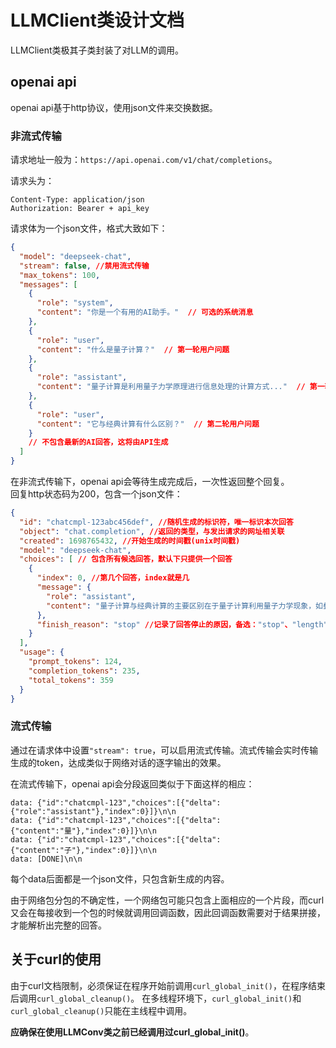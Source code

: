 # LLMClient类设计文档
LLMClient类极其子类封装了对LLM的调用。

## openai api
openai api基于http协议，使用json文件来交换数据。 

### 非流式传输

请求地址一般为：`https://api.openai.com/v1/chat/completions`。

请求头为：
```
Content-Type: application/json
Authorization: Bearer + api_key
```

请求体为一个json文件，格式大致如下：
```json
{
  "model": "deepseek-chat",
  "stream": false, //禁用流式传输
  "max_tokens": 100,
  "messages": [
    {
      "role": "system",
      "content": "你是一个有用的AI助手。"  // 可选的系统消息
    },
    {
      "role": "user",
      "content": "什么是量子计算？"  // 第一轮用户问题
    },
    {
      "role": "assistant",
      "content": "量子计算是利用量子力学原理进行信息处理的计算方式..."  // 第一轮AI回答
    },
    {
      "role": "user",
      "content": "它与经典计算有什么区别？"  // 第二轮用户问题
    }
    // 不包含最新的AI回答，这将由API生成
  ]
}
```

在非流式传输下，openai api会等待生成完成后，一次性返回整个回复。  
回复http状态码为200，包含一个json文件：
```json
{
  "id": "chatcmpl-123abc456def", //随机生成的标识符，唯一标识本次回答
  "object": "chat.completion", //返回的类型，与发出请求的网址相关联
  "created": 1698765432, //开始生成的时间戳(unix时间戳)
  "model": "deepseek-chat",
  "choices": [ // 包含所有候选回答，默认下只提供一个回答
    {
      "index": 0, //第几个回答，index就是几
      "message": {
        "role": "assistant",
        "content": "量子计算与经典计算的主要区别在于量子计算利用量子力学现象，如叠加态和纠缠态。经典计算机使用比特（0或1），而量子计算机使用量子比特，可以同时表示多个状态。这使得量子计算机能够并行处理指数级的信息，在某些特定算法（如Shor算法和Grover算法）上表现出显著优势。然而，量子计算面临量子退相干等物理挑战，目前仍处于发展阶段。"
      },
      "finish_reason": "stop" //记录了回答停止的原因，备选："stop"、"length"、"content_filter"、"function_call"等
    }
  ],
  "usage": {
    "prompt_tokens": 124,
    "completion_tokens": 235,
    "total_tokens": 359
  }
}
```

### 流式传输
通过在请求体中设置`"stream": true`，可以启用流式传输。流式传输会实时传输生成的token，达成类似于网络对话的逐字输出的效果。  

在流式传输下，openai api会分段返回类似于下面这样的相应：
```
data: {"id":"chatcmpl-123","choices":[{"delta":{"role":"assistant"},"index":0}]}\n\n
data: {"id":"chatcmpl-123","choices":[{"delta":{"content":"量"},"index":0}]}\n\n
data: {"id":"chatcmpl-123","choices":[{"delta":{"content":"子"},"index":0}]}\n\n
data: [DONE]\n\n
```
每个data后面都是一个json文件，只包含新生成的内容。  

由于网络包分包的不确定性，一个网络包可能只包含上面相应的一个片段，而curl又会在每接收到一个包的时候就调用回调函数，因此回调函数需要对于结果拼接，才能解析出完整的回答。

## 关于curl的使用
由于curl文档限制，必须保证在程序开始前调用`curl_global_init()`，在程序结束后调用`curl_global_cleanup()`。
在多线程环境下，`curl_global_init()`和`curl_global_cleanup()`只能在主线程中调用。

**应确保在使用LLMConv类之前已经调用过curl_global_init()**。